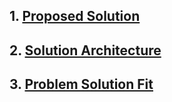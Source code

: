 ## 1.  [Proposed Solution](https://github.com/IBM-EPBL/IBM-Project-7448-1658857113/blob/main/Project-Design%20%26%20Planning/Project%20Design%20Phase-1/Janeswaran/Proposed%20Solution%20-%20PNT2022TMID01309.pdf)

## 2.  [Solution Architecture](https://github.com/IBM-EPBL/IBM-Project-7448-1658857113/blob/main/Project-Design%20%26%20Planning/Project%20Design%20Phase-1/Janeswaran/Problem%20Solution%20Fit%20and%20Solution%20Architecture.pdf)

## 3.  [Problem Solution Fit](https://github.com/IBM-EPBL/IBM-Project-7448-1658857113/blob/main/Project-Design%20%26%20Planning/Project%20Design%20Phase-1/Problem%20Solution%20Fit(Updated).pdf)
